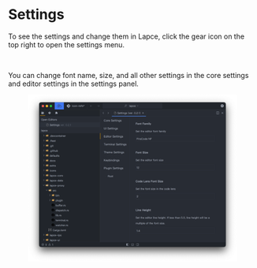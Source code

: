 # Settings

To see the settings and change them in Lapce, click the gear icon on the top right to open the settings menu.

<figure><img src="../.gitbook/assets/settings_button.png" alt=""><figcaption></figcaption></figure>

You can change font name, size, and all other settings in the core settings and editor settings in the settings panel.

<figure><img src="../.gitbook/assets/settings.png" alt=""><figcaption></figcaption></figure>
